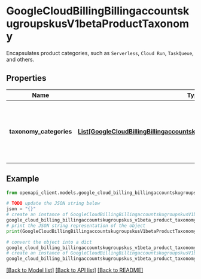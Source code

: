 # GoogleCloudBillingBillingaccountskugroupskusV1betaProductTaxonomy

Encapsulates product categories, such as `Serverless`, `Cloud Run`, `TaskQueue`, and others.

## Properties

Name | Type | Description | Notes
------------ | ------------- | ------------- | -------------
**taxonomy_categories** | [**List[GoogleCloudBillingBillingaccountskugroupskusV1betaTaxonomyCategory]**](GoogleCloudBillingBillingaccountskugroupskusV1betaTaxonomyCategory.md) | All product categories that the billing account SKU group SKU belong to. | [optional] 

## Example

```python
from openapi_client.models.google_cloud_billing_billingaccountskugroupskus_v1beta_product_taxonomy import GoogleCloudBillingBillingaccountskugroupskusV1betaProductTaxonomy

# TODO update the JSON string below
json = "{}"
# create an instance of GoogleCloudBillingBillingaccountskugroupskusV1betaProductTaxonomy from a JSON string
google_cloud_billing_billingaccountskugroupskus_v1beta_product_taxonomy_instance = GoogleCloudBillingBillingaccountskugroupskusV1betaProductTaxonomy.from_json(json)
# print the JSON string representation of the object
print(GoogleCloudBillingBillingaccountskugroupskusV1betaProductTaxonomy.to_json())

# convert the object into a dict
google_cloud_billing_billingaccountskugroupskus_v1beta_product_taxonomy_dict = google_cloud_billing_billingaccountskugroupskus_v1beta_product_taxonomy_instance.to_dict()
# create an instance of GoogleCloudBillingBillingaccountskugroupskusV1betaProductTaxonomy from a dict
google_cloud_billing_billingaccountskugroupskus_v1beta_product_taxonomy_from_dict = GoogleCloudBillingBillingaccountskugroupskusV1betaProductTaxonomy.from_dict(google_cloud_billing_billingaccountskugroupskus_v1beta_product_taxonomy_dict)
```
[[Back to Model list]](../README.md#documentation-for-models) [[Back to API list]](../README.md#documentation-for-api-endpoints) [[Back to README]](../README.md)


